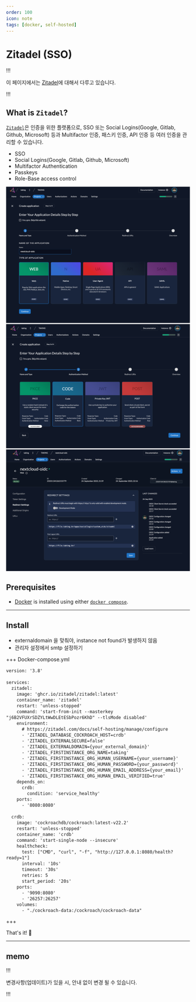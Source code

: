 ```yaml
---
order: 100
icon: note
tags: [docker, self-hosted]
---
```


# Zitadel (SSO)

!!!

이 페이지에서는 [Zitadel](https://zitadel.com/)에 대해서 다루고 있습니다.

!!!

## What is `Zitadel`?

[`Zitadel`](https://zitadel.com)은 인증을 위한 플랫폼으로, SSO 또는 Social Logins(Google, Gitlab, Github, Microsoft) 등과 Multifactor 인증, 패스키 인증, API 인증 등 여러 인증을 관리할 수 있습니다.

- SSO
- Social Logins(Google, Gitlab, Github, Microsoft)
- Multifactor Authentication
- Passkeys
- Role-Base access control

![Zitadel Screenshot 01](/static/attachments/zitadel_01.png)
![Zitadel Screenshot 02](/static/attachments/zitadel_02.png)
![Zitadel Screenshot 03](/static/attachments/zitadel_03.png)

## Prerequisites

- [Docker](https://docs.docker.com/engine/install/) is installed using either [`docker compose`](https://docs.docker.com/compose/).

---

## Install

- externaldomain 을 맞춰야, instance not found가 발생하지 않음
- 관리자 설정에서 smtp 설정하기

+++ Docker-compose.yml

```
version: '3.8'

services:
  zitadel:
    image: 'ghcr.io/zitadel/zitadel:latest'
    container_name: 'zitadel'
    restart: 'unless-stopped'
    command: 'start-from-init --masterkey "j6B2VFUXrSDZYLtWwDLEtESbPozr6KhD" --tlsMode disabled'
    environment:
      # https://zitadel.com/docs/self-hosting/manage/configure
      - 'ZITADEL_DATABASE_COCKROACH_HOST=crdb'
      - 'ZITADEL_EXTERNALSECURE=false'
      - 'ZITADEL_EXTERNALDOMAIN={your_external_domain}'
      - 'ZITADEL_FIRSTINSTANCE_ORG_NAME=taking'
      - 'ZITADEL_FIRSTINSTANCE_ORG_HUMAN_USERNAME={your_username}'
      - 'ZITADEL_FIRSTINSTANCE_ORG_HUMAN_PASSWORD={your_password}'
      - 'ZITADEL_FIRSTINSTANCE_ORG_HUMAN_EMAIL_ADDRESS={your_email}'
      - 'ZITADEL_FIRSTINSTANCE_ORG_HUMAN_EMAIL_VERIFIED=true'
    depends_on:
      crdb:
        condition: 'service_healthy'
    ports:
      - '8080:8080'

  crdb:
    image: 'cockroachdb/cockroach:latest-v22.2'
    restart: 'unless-stopped'
    container_name: 'crdb'
    command: 'start-single-node --insecure'
    healthcheck:
      test: ["CMD", "curl", "-f", "http://127.0.0.1:8080/health?ready=1"]
      interval: '10s'
      timeout: '30s'
      retries: 5
      start_period: '20s'
    ports:
      - '9090:8080'
      - '26257:26257'
    volumes:
      - "./cockroach-data:/cockroach/cockroach-data"
```

+++

That's it! :tada:

---

## memo

!!!

변경사항(업데이트)가 있을 시, 안내 없이 변경 될 수 있습니다.

!!!
